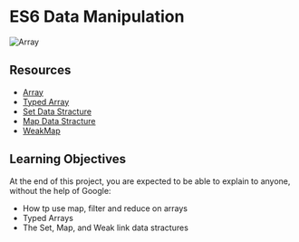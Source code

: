 # ES6 Data Manipulation

![Array](https://s3.amazonaws.com/alx-intranet.hbtn.io/uploads/medias/2019/12/6ab7bec4727cb5c91257.jpg?X-Amz-Algorithm=AWS4-HMAC-SHA256&X-Amz-Credential=AKIARDDGGGOUSBVO6H7D%2F20231002%2Fus-east-1%2Fs3%2Faws4_request&X-Amz-Date=20231002T144658Z&X-Amz-Expires=86400&X-Amz-SignedHeaders=host&X-Amz-Signature=feac7d860dc5db6c191512bd90f3cefc73b8f7b9c20003890880d1a2a6a88f66)

## Resources
- [Array](https://developer.mozilla.org/en-US/docs/Web/JavaScript/Reference/Global_Objects/Array)
- [Typed Array](https://developer.mozilla.org/en-US/docs/Web/JavaScript/Guide/Typed_arrays)
- [Set Data Stracture](https://developer.mozilla.org/en-US/docs/Web/JavaScript/Reference/Global_Objects/Set)
- [Map Data Stracture](https://developer.mozilla.org/en-US/docs/Web/JavaScript/Reference/Global_Objects/Map)
- [WeakMap](https://developer.mozilla.org/en-US/docs/Web/JavaScript/Reference/Global_Objects/WeakMap)

## Learning Objectives
At the end of this project, you are expected to be able to explain to anyone, without the help of Google:
- How tp use map, filter and reduce on arrays
- Typed Arrays
- The Set, Map, and Weak link data stractures


